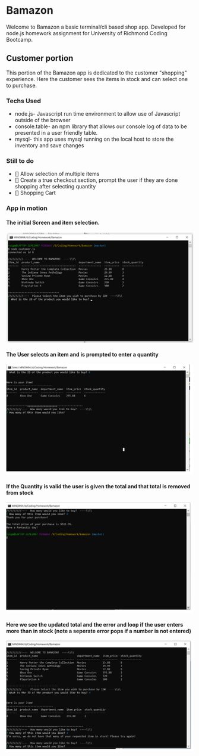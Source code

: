# Bamazon
Welcome to Bamazon a basic terminal/cli based shop app. Developed for node.js homework assignment for University of Richmond Coding Bootcamp.


## Customer portion

This portion of the Bamazon app is dedicated to the customer "shopping" experience. Here the customer sees the items in stock and can select one to purchase.


### Techs Used

- node.js- Javascript run time environment to allow use of Javascript outside of the browser
- console.table- an npm library that allows our console log of data to be presented in a user friendly table. 
- mysql- this app uses mysql running on the local host to store the inventory and save changes

### Still to do

- [] Allow selection of multiple items
- [] Create a true checkout section, prompt the user if they are done shopping after selecting quantity
- [] Shopping Cart


### App in motion

#### The initial Screen and item selection.
![alt text](/readmeimgs/bamazonhome.png)

#### The User selects an item and is prompted to enter a quantity
![alt text](/readmeimgs/bamazoneselect.png)

#### If the Quantity is valid the user is given the total and that total is removed from stock
![alt text](/readmeimgs/bamazoncheckout.png)

#### Here we see the updated total and the error and loop if the user enters more than in stock (note a seperate error pops if a number is not entered)
![alt text](/readmeimgs/bamazonerr.png)








